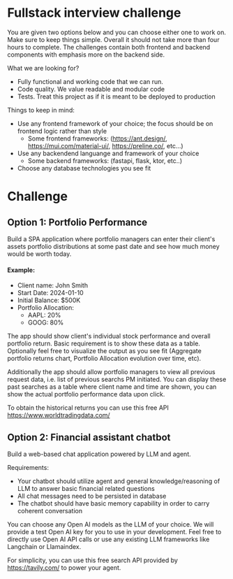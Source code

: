 # Fullstack interview challenge

You are given two options below and you can choose either one to work on. Make sure to keep things simple. Overall it should not take more than four hours to complete.
The challenges contain both frontend and backend components with emphasis more on the backend side.

What we are looking for?
 - Fully functional and working code that we can run.
 - Code quality. We value readable and modular code
 - Tests. Treat this project as if it is meant to be deployed to production

Things to keep in mind:
- Use any frontend framework of your choice; the focus should be on frontend logic rather than style
  - Some frontend frameworks: (https://ant.design/, https://mui.com/material-ui/, https://preline.co/, etc...)
- Use any backendend languange and framework of your choice
  - Some backend frameworks: (fastapi, flask, ktor, etc..)
- Choose any database technologies you see fit

# Challenge

## Option 1: Portfolio Performance

Build a SPA application where portfolio managers can enter their client's assets portfolio distributions at some past date and see how much money would be worth today.

#### Example: 
- Client name: John Smith 
- Start Date: 2024-01-10
- Initial Balance: $500K
- Portfolio Allocation:
  - AAPL: 20%
  - GOOG: 80%

The app should show client's individual stock performance and overall portfolio return. Basic requirement is to show these data as a table. 
Optionally feel free to visualize the output as you see fit (Aggregate portfolio returns chart, Portfolio Allocation evolution over time, etc). 

Additionally the app should allow portfolio managers to view all previous request data, i.e. list of previous searchs PM initiated. 
You can display these past searches as a table where client name and time are shown, you can show the actual portfolio performance data upon click.

To obtain the historical returns you can use this free API https://www.worldtradingdata.com/

## Option 2: Financial assistant chatbot

Build a web-based chat application powered by LLM and agent. 

Requirements:
 - Your chatbot should utilize agent and general knowledge/reasoning of LLM to answer basic financial related questions
 - All chat messages need to be persisted in database
 - The chatbot should have basic memory capability in order to carry coherent conversation

You can choose any Open AI models as the LLM of your choice. We will provide a test Open AI key for you to use in your development.
Feel free to directly use Open AI API calls or use any existing LLM frameworks like Langchain or Llamaindex.

For simplicity, you can use this free search API provided by https://tavily.com/ to power your agent. 

